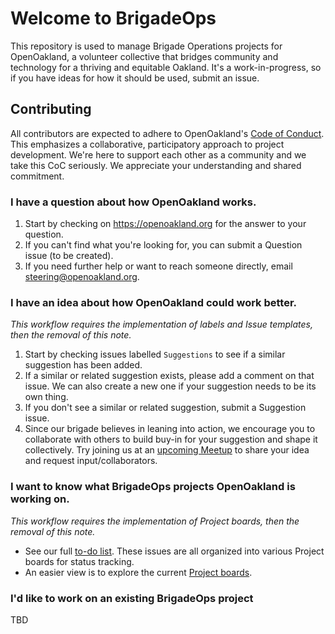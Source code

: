 # Welcome to BrigadeOps

This repository is used to manage Brigade Operations projects for OpenOakland, a volunteer collective that bridges community and technology for a thriving and equitable Oakland. It's a work-in-progress, so if you have ideas for how it should be used, submit an issue.

## Contributing
All contributors are expected to adhere to OpenOakland's [Code of Conduct](https://openoakland.org/code-of-conduct/). This emphasizes a collaborative, participatory approach to project development. We're here to support each other as a community and we take this CoC seriously. We appreciate your understanding and shared commitment.

### I have a question about how OpenOakland works.
1. Start by checking on https://openoakland.org for the answer to your question.
2. If you can't find what you're looking for, you can submit a Question issue (to be created).
3. If you need further help or want to reach someone directly, email steering@openoakland.org.

### I have an idea about how OpenOakland could work better.
_This workflow requires the implementation of labels and Issue templates, then the removal of this note._

1. Start by checking issues labelled `Suggestions` to see if a similar suggestion has been added.
2. If a similar or related suggestion exists, please add a comment on that issue. We can also create a new one if your suggestion needs to be its own thing.
3. If you don't see a similar or related suggestion, submit a Suggestion issue.
4. Since our brigade believes in leaning into action, we encourage you to collaborate with others to build buy-in for your suggestion and shape it collectively. Try joining us at an [upcoming Meetup](https://www.meetup.com/OpenOakland/events/) to share your idea and request input/collaborators.

### I want to know what BrigadeOps projects OpenOakland is working on.
_This workflow requires the implementation of Project boards, then the removal of this note._

- See our full [to-do list](https://github.com/openoakland/BrigadeOps/labels/to%20do). These issues are all organized into various Project boards for status tracking.
- An easier view is to explore the current [Project boards](https://github.com/openoakland/BrigadeOps/projects).

### I'd like to work on an existing BrigadeOps project

TBD

